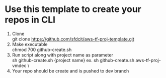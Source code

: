 # Use this template to create your repos in CLI

1. Clone \
   git clone https://github.com/sfdcit/aws-tf-proj-template.git
2. Make executable \
   chmod 700 github-create.sh
3. Run script along with project name as parameter \
   sh github-create.sh {project name}
   ex. sh github-create.sh aws-tf-proj-vmdec \
4. Your repo should be create and is pushed to dev branch
   
